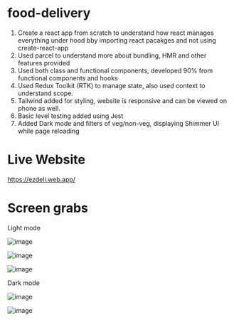 # food-delivery

1. Create a react app from scratch to understand how react manages everything under hood bby importing react pacakges and not using create-react-app
2. Used parcel to understand more about bundling, HMR and other features provided
3. Used both class and functional components, developed 90% from functional components and hooks
4. Used Redux Toolkit (RTK) to manage state, also used context to understand scope.
5. Tailwind added for styling, website is responsive and can be viewed on phone as well.
6. Basic level testing added using Jest
7. Added Dark mode and filters of veg/non-veg, displaying Shimmer UI while page reloading

# Live Website
https://ezdeli.web.app/

# Screen grabs

Light mode

![image](https://github.com/riyakursala74/food-delivery/assets/72920389/cc8d95bc-09b4-4806-a087-6e79a15ab782)

![image](https://github.com/riyakursala74/food-delivery/assets/72920389/c95b45b8-47cd-48f0-a167-4d5dfe7b92b6)

![image](https://github.com/riyakursala74/food-delivery/assets/72920389/43343b11-c4a6-4f58-8e20-25ea305d86bb)


Dark mode

![image](https://github.com/riyakursala74/food-delivery/assets/72920389/2d7ec0d9-f49d-4c56-83a2-7d6420daf7c5)

![image](https://github.com/riyakursala74/food-delivery/assets/72920389/4864564b-5d32-4422-aea5-af65e3d70a98)







